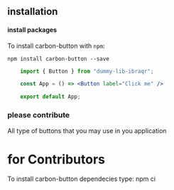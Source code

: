 ## installation

#### install packages

To install carbon-button with `npm`:

    npm install carbon-button --save

```jsx 
    import { Button } from "dummy-lib-ibraqr";

    const App = () => <Button label="Click me" />

    export default App;
```


### please contribute

All type of buttons that you may use in you application



# for Contributors 
To install carbon-button dependecies type: 
    npm ci
